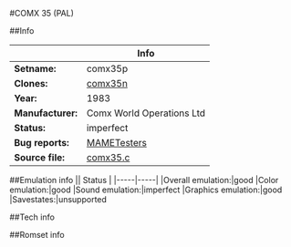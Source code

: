 #COMX 35 (PAL)

##Info

||Info|
|-----|-----|
|**Setname:**|comx35p
|**Clones:**|[comx35n](comx35n.md)
|**Year:**|1983
|**Manufacturer:**|Comx World Operations Ltd
|**Status:**|imperfect
|**Bug reports:**|[MAMETesters](http://mametesters.org/view_all_set.php?type=1&temporary=y&search=comx35.c)
|**Source file:**|[comx35.c](https://github.com/mamedev/mame/blob/master/src/mess/drivers/comx35.c)

##Emulation info
|| Status |
|-----|-----|
|Overall emulation:|good
|Color emulation:|good
|Sound emulation:|imperfect
|Graphics emulation:|good
|Savestates:|unsupported

##Tech info

##Romset info

<!--- START OF EDITED COMMENT DO NOT TOUCH TEXT ABOVE-->
